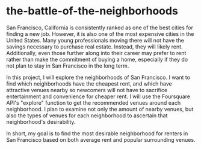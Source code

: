 # the-battle-of-the-neighborhoods
San Francisco, California is consistently ranked as one of the best cities for finding a new job. However, it is also one of the most expensive cities in the United States. Many young professionals moving there will not have the savings necessary to purchase real estate. Instead, they will likely rent. Additionally, even those further along into their career may prefer to rent rather than make the commitment of buying a home, especially if they do not plan to stay in San Francisco in the long term.

In this project, I will explore the neighborhoods of San Francisco. I want to find which neighborhoods have the cheapest rent, and which have attractive venues nearby so newcomers will not have to sacrifice entertainment and convenience for cheaper rent. I will use the Foursquare API's "explore" function to get the recommended venues around each neighborhood. I plan to examine not only the amount of nearby venues, but also the types of venues for each neighborhood to ascertain that neighborhood's desirability.

In short, my goal is to find the most desirable neighborhood for renters in San Francisco based on both average rent and popular surrounding venues.
